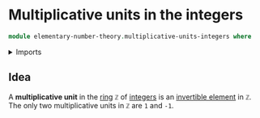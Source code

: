 # Multiplicative units in the integers

```agda
module elementary-number-theory.multiplicative-units-integers where
```

<details><summary>Imports</summary>

```agda

```

</details>

## Idea

A **multiplicative unit** in the [ring](ring-theory.rings.md) `ℤ` of
[integers](elementary-number-theory.integers.md) is an
[invertible element](ring-theory.invertible-elements.md) in `ℤ`. The only two
multiplicative units in `ℤ` are `1` and `-1`.
